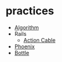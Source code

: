 # practices

* [Algorithm](https://github.com/ngtk/practice-algorithm)
* Rails
  * [Action Cable](https://github.com/ngtk/practice-rails-actioncable)
* [Phoenix](https://github.com/ngtk/practice-phoenix)
* [Bottle](https://github.com/ngtk/practice-bottle)
